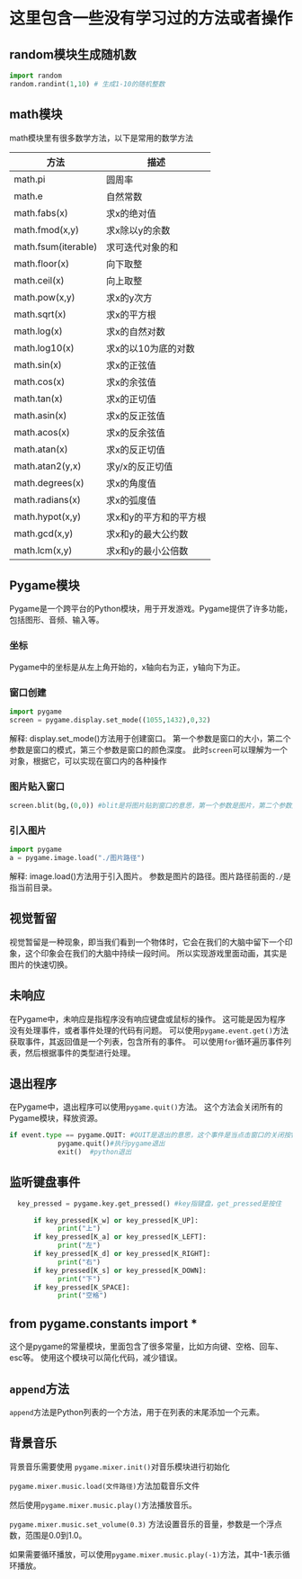 # 这里包含一些没有学习过的方法或者操作

## random模块生成随机数

```python
import random
random.randint(1,10) # 生成1-10的随机整数
```

## math模块

math模块里有很多数学方法，以下是常用的数学方法

| 方法 | 描述 |
| ---- | ---- |
| math.pi | 圆周率 |
| math.e | 自然常数 |
| math.fabs(x) | 求x的绝对值 |
| math.fmod(x,y) | 求x除以y的余数 |
| math.fsum(iterable) | 求可迭代对象的和 |
| math.floor(x) | 向下取整 |
| math.ceil(x) | 向上取整 |
| math.pow(x,y) | 求x的y次方 |
| math.sqrt(x) | 求x的平方根 |
| math.log(x) | 求x的自然对数 |
| math.log10(x) | 求x的以10为底的对数 |
| math.sin(x) | 求x的正弦值 |
| math.cos(x) | 求x的余弦值 |
| math.tan(x) | 求x的正切值 |
| math.asin(x) | 求x的反正弦值 |
| math.acos(x) | 求x的反余弦值 |
| math.atan(x) | 求x的反正切值 |
| math.atan2(y,x) | 求y/x的反正切值 |
| math.degrees(x) | 求x的角度值 |
| math.radians(x) | 求x的弧度值 |
| math.hypot(x,y) | 求x和y的平方和的平方根 |
| math.gcd(x,y) | 求x和y的最大公约数 |
| math.lcm(x,y) | 求x和y的最小公倍数 |

## Pygame模块

Pygame是一个跨平台的Python模块，用于开发游戏。Pygame提供了许多功能，包括图形、音频、输入等。

### 坐标

Pygame中的坐标是从左上角开始的，x轴向右为正，y轴向下为正。

### 窗口创建

```python
import pygame
screen = pygame.display.set_mode((1055,1432),0,32)
```

解释:
display.set_mode()方法用于创建窗口。
第一个参数是窗口的大小，第二个参数是窗口的模式，第三个参数是窗口的颜色深度。
此时`screen`可以理解为一个对象，根据它，可以实现在窗口内的各种操作

### 图片贴入窗口

```python
screen.blit(bg,(0,0)) #blit是将图片贴到窗口的意思，第一个参数是图片，第二个参数是坐标
```

### 引入图片

```python
import pygame
a = pygame.image.load("./图片路径")
```

解释:
image.load()方法用于引入图片。
参数是图片的路径。图片路径前面的`./`是指当前目录。

## 视觉暂留

视觉暂留是一种现象，即当我们看到一个物体时，它会在我们的大脑中留下一个印象，这个印象会在我们的大脑中持续一段时间。
所以实现游戏里面动画，其实是图片的快速切换。

## 未响应

在Pygame中，未响应是指程序没有响应键盘或鼠标的操作。
这可能是因为程序没有处理事件，或者事件处理的代码有问题。
可以使用`pygame.event.get()`方法获取事件，其返回值是一个列表，包含所有的事件。
可以使用`for`循环遍历事件列表，然后根据事件的类型进行处理。

## 退出程序

在Pygame中，退出程序可以使用`pygame.quit()`方法。
这个方法会关闭所有的Pygame模块，释放资源。

```python
if event.type == pygame.QUIT: #QUIT是退出的意思，这个事件是当点击窗口的关闭按钮的时候触发的
            pygame.quit()#执行pygame退出
            exit()  #python退出
```

## 监听键盘事件

```python
  key_pressed = pygame.key.get_pressed() #key指键盘，get_pressed是按住
      
      if key_pressed[K_w] or key_pressed[K_UP]:
            print("上")
      if key_pressed[K_a] or key_pressed[K_LEFT]:
            print("左")
      if key_pressed[K_d] or key_pressed[K_RIGHT]:
            print("右")
      if key_pressed[K_s] or key_pressed[K_DOWN]:
            print("下")
      if key_pressed[K_SPACE]:
            print("空格")
```

## from pygame.constants import *

这个是pygame的常量模块，里面包含了很多常量，比如方向键、空格、回车、esc等。
使用这个模块可以简化代码，减少错误。

## `append`方法

`append`方法是Python列表的一个方法，用于在列表的末尾添加一个元素。

## 背景音乐

背景音乐需要使用 `pygame.mixer.init()`对音乐模块进行初始化

`pygame.mixer.music.load(文件路径)`方法加载音乐文件

然后使用`pygame.mixer.music.play()`方法播放音乐。

`pygame.mixer.music.set_volume(0.3)` 方法设置音乐的音量，参数是一个浮点数，范围是0.0到1.0。

如果需要循环播放，可以使用`pygame.mixer.music.play(-1)`方法，其中-1表示循环播放。

##
